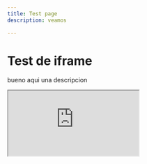 ```yaml
---
title: Test page
description: veamos

---
```

# Test de iframe

bueno aqui una descripcion 

<div class="iframe_code">
  <div id="leftContent" class="left"></div>
  <iframe src="https://lstyle.larico.net/dist/lstyle.css" allowfullscreen></iframe>
</div>